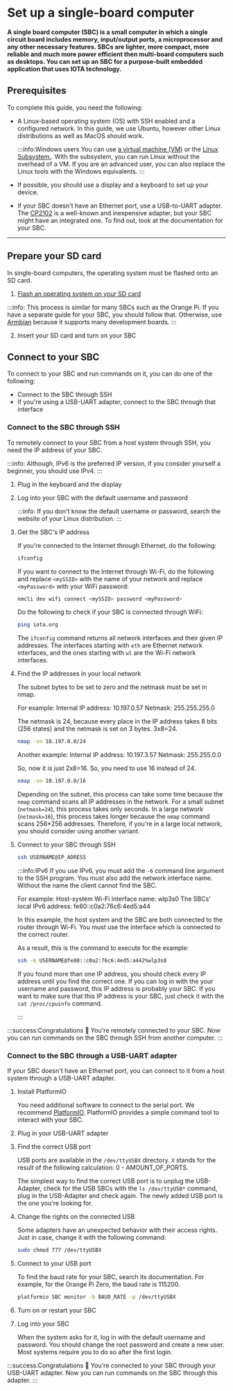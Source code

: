 # Set up a single-board computer

**A single board computer (SBC) is a small computer in which a single circuit board includes memory, input/output ports, a microprocessor and any other necessary features. SBCs are lighter, more compact, more reliable and much more power efficient then multi-board computers such as desktops. You can set up an SBC for a purpose-built embedded application that uses IOTA technology.**

## Prerequisites

To complete this guide, you need the following:

- A Linux-based operating system (OS) with SSH enabled and a configured network. In this guide, we use Ubuntu, however other Linux distributions as well as MacOS should work.

    :::info:Windows users
    You can use [a virtual machine (VM)](../how-to-guides/set-up-virtual-machine.md) or the [Linux Subsystem.](https://docs.microsoft.com/en-us/windows/wsl/install-win10). With the subsystem, you can run Linux without the overhead of a VM. If you are an advanced user, you can also replace the Linux tools with the Windows equivalents.
    :::

- If possible, you should use a display and a keyboard to set up your device.

- If your SBC doesn't have an Ethernet port, use a USB-to-UART adapter. The [CP2102](https://www.silabs.com/products/development-tools/software/usb-to-uart-bridge-vcp-drivers) 
is a well-known and inexpensive adapter, but your SBC might have an integrated one. To find out, look at the documentation for your SBC.

---

## Prepare your SD card

In single-board computers, the operating system must be flashed onto an SD card.

1. [Flash an operating system on your SD card](https://www.raspberrypi.org/documentation/installation/installing-images/)

:::info:
This process is similar for many SBCs such as the Orange Pi. 
If you have a separate guide for your SBC, you should follow that. Otherwise, use [Armbian](https://www.armbian.com/download/) because it supports many development boards.
:::

2. Insert your SD card and turn on your SBC

## Connect to your SBC

To connect to your SBC and run commands on it, you can do one of the following:

* Connect to the SBC through SSH
* If you're using a USB-UART adapter, connect to the SBC through that interface

### Connect to the SBC through SSH

To remotely connect to your SBC from a host system through SSH, you need the IP address of your SBC.

:::info:
Although, IPv6 is the preferred IP version, if you consider yourself a beginner, you should use IPv4.
:::

1. Plug in the keyboard and the display
				
2. Log into your SBC with the default username and password 

    :::info:
    If you don't know the default username or password, search the website of your Linux distribution.
    :::
		
3. Get the SBC's IP address

    If you're connected to the Internet through Ethernet, do the following:

    ```bash
    ifconfig
    ```

    If you want to connect to the Internet through Wi-Fi, do the following and replace `<mySSID>` with the name of your network and replace `<myPassword>` with your WiFi password:

    ```bash
    nmcli dev wifi connect <mySSID> password <myPassword>
    ```

    Do the following to check if your SBC is connected through WiFi:

    ```bash
    ping iota.org
    ```

    The `ifconfig` command returns all network interfaces and their given IP addresses.
    The interfaces starting with `eth` are Ethernet network interfaces, and the ones starting with `wl` are the Wi-Fi network interfaces.

4. Find the IP addresses in your local network

    The subnet bytes to be set to zero and the netmask must be set in nmap.

    For example:
    Internal IP address: 10.197.0.57
    Netmask: 255.255.255.0

    The netmask is 24, because every place in the IP address takes 8 bits (256 states) and the netmask is set on 3 bytes. 3x8=24.

    ```bash
    nmap -sn 10.197.0.0/24
    ```

    Another example:
    Internal IP address: 10.197.3.57
    Netmask: 255.255.0.0

    So, now it is just 2x8=16. So, you need to use 16 instead of 24.

    ```bash
    nmap -sn 10.197.0.0/16
    ```

    Depending on the subnet, this process can take some time because the `nmap` command scans all IP addresses in the network. For a small subnet (`netmask=24`), this process takes only seconds. In a large network (`netmask=16`), this process takes longer because the `nmap` command scans 256*256 addresses. Therefore, if you're in a large local network, you should consider using another variant.

5. Connect to your SBC through SSH

    ```bash
    ssh USERNAME@IP_ADRESS
    ```

    :::info:IPv6
    If you use IPv6, you must add the `-6` command line argument to the SSH program. 
    You must also add the network interface name. Without the name the client cannot find the SBC.

    For example:
    Host-system Wi-Fi interface name: wlp3s0
    The SBCs' local IPv6 address: fe80::c0a2:76c6:4ed5:a44

    In this example, the host system and the SBC are both connected to the router through Wi-Fi. 
    You must use the interface which is connected to the correct router.

    As a result, this is the command to execute for the example:

    ```bash
    ssh -6 USERNAME@fe80::c0a2:76c6:4ed5:a442%wlp3s0
    ```

    If you found more than one IP address, you should check every IP address until you find the correct one.
    If you can log in with the your username and password, this IP address is probably your SBC.
    If you want to make sure that this IP address is your SBC, just check it with the `cat /proc/cpuinfo` command.

    :::

:::success:Congratulations
:tada: You're remotely connected to your SBC. Now you can run commands on the SBC through SSH from another computer.
::: 
	
### Connect to the SBC through a USB-UART adapter

If your SBC doesn't have an Ethernet port, you can connect to it from a host system through a USB-UART adapter.

1. Install PlatformIO

    You need additional software to connect to the serial port. 
    We recommend [PlatformIO](https://docs.platformio.org/en/latest/userguide/cmd_device.html?highlight=monitor#platformio-device-monitor).
    PlatformIO provides a simple command tool to interact with your SBC.

2. Plug in your USB-UART adapter

3. Find the correct USB port

    USB ports are available in the `/dev/ttyUSBX` directory. `X` stands for the result of the following calculation: 0 - AMOUNT_OF_PORTS.

    The simplest way to find the correct USB port is to unplug the USB-Adapter, check for the USB SBCs with the 
    `ls /dev/ttyUSB*` command, plug in the USB-Adapter and check again. The newly added USB port is the one you're looking for.

4. Change the rights on the connected USB

    Some adapters have an unexpected behavior with their access rights. Just in case, change it with the following command:

    ```bash
    sudo chmod 777 /dev/ttyUSBX
    ```

5. Connect to your USB port

    To find the baud rate for your SBC, search its documentation. For example, for the Orange Pi Zero, the baud rate is 115200.

    ```bash
    platformio SBC monitor -b BAUD_RATE -p /dev/ttyUSBX
    ```

6. Turn on or restart your SBC 

7. Log into your SBC

    When the system asks for it, log in with the default username and password.
    You should change the root password and create a new user.
    Most systems require you to do so after the first login.

:::success:Congratulations
:tada: You're connected to your SBC through your USB-UART adapter. Now you can run commands on the SBC through this adapter.
:::

